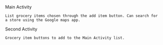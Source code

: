 Main Activity

    List grocery items chosen through the add item button. Can search for a store using the Google maps app.
    
Second Activity

    Grocery item buttons to add to the Main Activity list.
